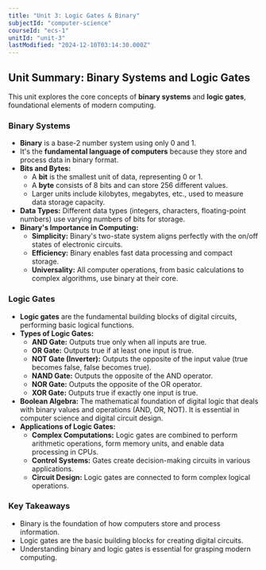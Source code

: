 ```yaml
---
title: "Unit 3: Logic Gates & Binary"
subjectId: "computer-science"
courseId: "ecs-1"
unitId: "unit-3"
lastModified: "2024-12-10T03:14:30.000Z"
---
```


## Unit Summary: Binary Systems and Logic Gates

This unit explores the core concepts of **binary systems** and **logic gates**, foundational elements of modern computing.

### Binary Systems

-   **Binary** is a base-2 number system using only 0 and 1.
-   It's the **fundamental language of computers** because they store and process data in binary format.
-   **Bits and Bytes:**
    -   A **bit** is the smallest unit of data, representing 0 or 1.
    -   A **byte** consists of 8 bits and can store 256 different values.
    -   Larger units include kilobytes, megabytes, etc., used to measure data storage capacity.
-   **Data Types:** Different data types (integers, characters, floating-point numbers) use varying numbers of bits for storage.
-   **Binary's Importance in Computing:**
    -   **Simplicity:** Binary's two-state system aligns perfectly with the on/off states of electronic circuits.
    -   **Efficiency:** Binary enables fast data processing and compact storage.
    -   **Universality:** All computer operations, from basic calculations to complex algorithms, use binary at their core.

### Logic Gates

-   **Logic gates** are the fundamental building blocks of digital circuits, performing basic logical functions.
-   **Types of Logic Gates:**
    -   **AND Gate:** Outputs true only when all inputs are true.
    -   **OR Gate:** Outputs true if at least one input is true.
    -   **NOT Gate (Inverter):** Outputs the opposite of the input value (true becomes false, false becomes true).
    -   **NAND Gate:** Outputs the opposite of the AND operator.
    -   **NOR Gate:** Outputs the opposite of the OR operator.
    -   **XOR Gate:** Outputs true if exactly one input is true.
-   **Boolean Algebra:** The mathematical foundation of digital logic that deals with binary values and operations (AND, OR, NOT). It is essential in computer science and digital circuit design.
-   **Applications of Logic Gates:**
    -   **Complex Computations:** Logic gates are combined to perform arithmetic operations, form memory units, and enable data processing in CPUs.
    -   **Control Systems:** Gates create decision-making circuits in various applications.
    -   **Circuit Design:** Logic gates are connected to form complex logical operations.

### Key Takeaways

-   Binary is the foundation of how computers store and process information.
-   Logic gates are the basic building blocks for creating digital circuits.
-   Understanding binary and logic gates is essential for grasping modern computing.
